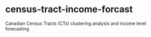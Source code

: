 # census-tract-income-forcast
Canadian Census Tracts (CTs) clustering analysis and income level forecasting
